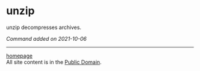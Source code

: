 # unzip
unzip decompresses archives.

*Command added on 2021-10-06*

---

[homepage](../index.html)\
All site content is in the [Public Domain](http://unlicense.org/).
